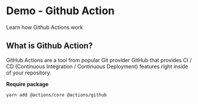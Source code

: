 # Demo - Github Action
Learn how Github Actions work

## What is Github Action?
GitHub Actions are a tool from popular Git provider GitHub that provides CI / CD (Continuous Integration / Continuous Deployment) features right inside of your repository.

**Require package**
```shell
yarn add @actions/core @actions/github
```
